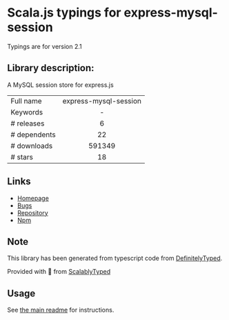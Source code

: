 
# Scala.js typings for express-mysql-session

Typings are for version 2.1

## Library description:
A MySQL session store for express.js

|                    |                 |
| ------------------ | :-------------: |
| Full name          | express-mysql-session |
| Keywords           | - |
| # releases         | 6 |
| # dependents       | 22 |
| # downloads        | 591349 |
| # stars            | 18 |

## Links
- [Homepage](https://github.com/chill117/express-mysql-session#readme)
- [Bugs](https://github.com/chill117/express-mysql-session/issues)
- [Repository](https://github.com/chill117/express-mysql-session)
- [Npm](https://www.npmjs.com/package/express-mysql-session)
    


## Note
This library has been generated from typescript code from [DefinitelyTyped](https://definitelytyped.org).

Provided with :purple_heart: from [ScalablyTyped](https://github.com/oyvindberg/ScalablyTyped)

## Usage
See [the main readme](../../readme.md) for instructions.


